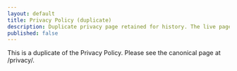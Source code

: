 ```yaml
---
layout: default
title: Privacy Policy (duplicate)
description: Duplicate privacy page retained for history. The live page is at /privacy/.
published: false
---
```


This is a duplicate of the Privacy Policy. Please see the canonical page at /privacy/.
